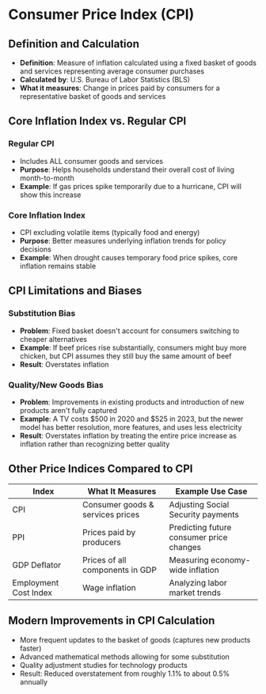 # Consumer Price Index (CPI)

## Definition and Calculation
- **Definition**: Measure of inflation calculated using a fixed basket of goods and services representing average consumer purchases
- **Calculated by**: U.S. Bureau of Labor Statistics (BLS)
- **What it measures**: Change in prices paid by consumers for a representative basket of goods and services

## Core Inflation Index vs. Regular CPI

### Regular CPI
- Includes ALL consumer goods and services
- **Purpose**: Helps households understand their overall cost of living month-to-month
- **Example**: If gas prices spike temporarily due to a hurricane, CPI will show this increase

### Core Inflation Index
- CPI excluding volatile items (typically food and energy)
- **Purpose**: Better measures underlying inflation trends for policy decisions
- **Example**: When drought causes temporary food price spikes, core inflation remains stable

## CPI Limitations and Biases

### Substitution Bias
- **Problem**: Fixed basket doesn't account for consumers switching to cheaper alternatives
- **Example**: If beef prices rise substantially, consumers might buy more chicken, but CPI assumes they still buy the same amount of beef
- **Result**: Overstates inflation

### Quality/New Goods Bias
- **Problem**: Improvements in existing products and introduction of new products aren't fully captured
- **Example**: A TV costs $500 in 2020 and $525 in 2023, but the newer model has better resolution, more features, and uses less electricity
- **Result**: Overstates inflation by treating the entire price increase as inflation rather than recognizing better quality

## Other Price Indices Compared to CPI

| Index | What It Measures | Example Use Case |
|-------|------------------|-----------------|
| CPI | Consumer goods & services prices | Adjusting Social Security payments |
| PPI | Prices paid by producers | Predicting future consumer price changes |
| GDP Deflator | Prices of all components in GDP | Measuring economy-wide inflation |
| Employment Cost Index | Wage inflation | Analyzing labor market trends |

## Modern Improvements in CPI Calculation
- More frequent updates to the basket of goods (captures new products faster)
- Advanced mathematical methods allowing for some substitution
- Quality adjustment studies for technology products
- Result: Reduced overstatement from roughly 1.1% to about 0.5% annually
